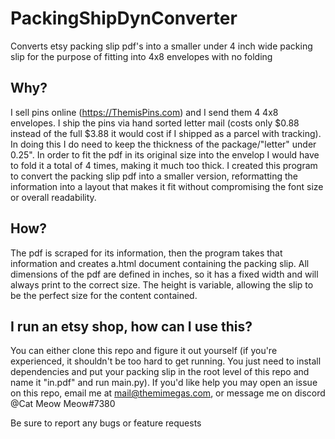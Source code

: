 # PackingShipDynConverter

Converts etsy packing slip pdf's into a smaller under 4 inch wide packing slip for the purpose of fitting into 4x8 envelopes with no folding

## Why?

I sell pins online (https://ThemisPins.com) and I send them 4 4x8 envelopes. I ship the pins via hand sorted letter mail (costs only $0.88 instead of the full $3.88 it would cost if I shipped as a parcel with tracking). In doing this I do need to keep the thickness of the package/"letter" under 0.25". In order to fit the pdf in its original size into the envelop I would have to fold it a total of 4 times, making it much too thick. I created this program to convert the packing slip pdf into a smaller version, reformatting the information into a layout that makes it fit without compromising the font size or overall readability.

## How?

The pdf is scraped for its information, then the program takes that information and creates a.html document containing the packing slip. All dimensions of the pdf are defined in inches, so it has a fixed width and will always print to the correct size. The height is variable, allowing the slip to be the perfect size for the content contained.

## I run an etsy shop, how can I use this?

You can either clone this repo and figure it out yourself (if you're experienced, it shouldn't be too hard to get running. You just need to install dependencies and put your packing slip in the root level of this repo and name it "in.pdf" and run main.py). If you'd like help you may open an issue on this repo, email me at mail@themimegas.com, or message me on discord @Cat Meow Meow#7380

Be sure to report any bugs or feature requests
